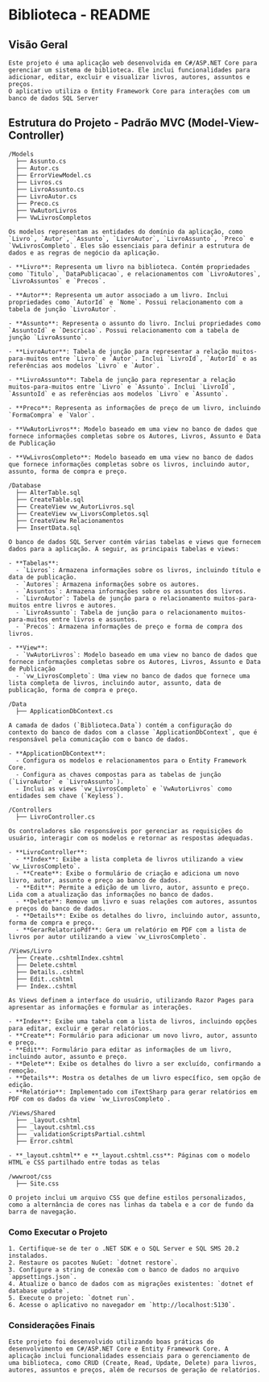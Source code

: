 # Biblioteca - README

## Visão Geral
	Este projeto é uma aplicação web desenvolvida em C#/ASP.NET Core para gerenciar um sistema de biblioteca. Ele inclui funcionalidades para adicionar, editar, excluir e visualizar livros, autores, assuntos e preços. 
	O aplicativo utiliza o Entity Framework Core para interações com um banco de dados SQL Server

## Estrutura do Projeto - Padrão MVC (Model-View-Controller)

	/Models
	  ├── Assunto.cs
	  ├── Autor.cs
	  ├── ErrorViewModel.cs
	  ├── Livros.cs
	  ├── LivroAssunto.cs
	  ├── LivroAutor.cs
	  ├── Preco.cs
	  ├── VwAutorLivros
	  ├── VwLivrosCompletos
	  
	Os modelos representam as entidades do domínio da aplicação, como `Livro`, `Autor`, `Assunto`, `LivroAutor`, `LivroAssunto`, `Preco` e `VwLivrosCompleto`. Eles são essenciais para definir a estrutura de dados e as regras de negócio da aplicação.

	- **Livro**: Representa um livro na biblioteca. Contém propriedades como `Titulo`, `DataPublicacao`, e relacionamentos com `LivroAutores`, `LivroAssuntos` e `Precos`.

	- **Autor**: Representa um autor associado a um livro. Inclui propriedades como `AutorId` e `Nome`. Possui relacionamento com a tabela de junção `LivroAutor`.

	- **Assunto**: Representa o assunto do livro. Inclui propriedades como `AssuntoId` e `Descricao`. Possui relacionamento com a tabela de junção `LivroAssunto`.

	- **LivroAutor**: Tabela de junção para representar a relação muitos-para-muitos entre `Livro` e `Autor`. Inclui `LivroId`, `AutorId` e as referências aos modelos `Livro` e `Autor`.

	- **LivroAssunto**: Tabela de junção para representar a relação muitos-para-muitos entre `Livro` e `Assunto`. Inclui `LivroId`, `AssuntoId` e as referências aos modelos `Livro` e `Assunto`.

	- **Preco**: Representa as informações de preço de um livro, incluindo `FormaCompra` e `Valor`.

	- **VwAutorLivros**: Modelo baseado em uma view no banco de dados que fornece informações completas sobre os Autores, Livros, Assunto e Data de Publicação

	- **VwLivrosCompleto**: Modelo baseado em uma view no banco de dados que fornece informações completas sobre os livros, incluindo autor, assunto, forma de compra e preço.

	/Database
	  ├── AlterTable.sql
	  ├── CreateTable.sql
	  ├── CreateView vw_AutorLivros.sql
	  ├── CreateView vw_LivorsCompletos.sql
	  ├── CreateView Relacionamentos
	  ├── InsertData.sql
	  
	O banco de dados SQL Server contém várias tabelas e views que fornecem dados para a aplicação. A seguir, as principais tabelas e views:

	- **Tabelas**:
	  - `Livros`: Armazena informações sobre os livros, incluindo título e data de publicação.
	  - `Autores`: Armazena informações sobre os autores.
	  - `Assuntos`: Armazena informações sobre os assuntos dos livros.
	  - `LivroAutor`: Tabela de junção para o relacionamento muitos-para-muitos entre livros e autores.
	  - `LivroAssunto`: Tabela de junção para o relacionamento muitos-para-muitos entre livros e assuntos.
	  - `Precos`: Armazena informações de preço e forma de compra dos livros.

	- **View**:
	  - `VwAutorLivros`: Modelo baseado em uma view no banco de dados que fornece informações completas sobre os Autores, Livros, Assunto e Data de Publicação
	  - `vw_LivrosCompleto`: Uma view no banco de dados que fornece uma lista completa de livros, incluindo autor, assunto, data de publicação, forma de compra e preço.

	/Data
	  ├── ApplicationDbContext.cs
	  
	A camada de dados (`Biblioteca.Data`) contém a configuração do contexto do banco de dados com a classe `ApplicationDbContext`, que é responsável pela comunicação com o banco de dados.

	- **ApplicationDbContext**: 
	  - Configura os modelos e relacionamentos para o Entity Framework Core.
	  - Configura as chaves compostas para as tabelas de junção (`LivroAutor` e `LivroAssunto`).
	  - Inclui as views `vw_LivrosCompleto` e `VwAutorLivros` como entidades sem chave (`Keyless`).

	/Controllers
	  ├── LivroController.cs
	  
	Os controladores são responsáveis por gerenciar as requisições do usuário, interagir com os modelos e retornar as respostas adequadas.

	- **LivroController**: 
	  - **Index**: Exibe a lista completa de livros utilizando a view `vw_LivrosCompleto`.
	  - **Create**: Exibe o formulário de criação e adiciona um novo livro, autor, assunto e preço ao banco de dados.
	  - **Edit**: Permite a edição de um livro, autor, assunto e preço. Lida com a atualização das informações no banco de dados.
	  - **Delete**: Remove um livro e suas relações com autores, assuntos e preços do banco de dados.
	  - **Details**: Exibe os detalhes do livro, incluindo autor, assunto, forma de compra e preço.
	  - **GerarRelatorioPdf**: Gera um relatório em PDF com a lista de livros por autor utilizando a view `vw_LivrosCompleto`.

	/Views/Livro
	  ├── Create..cshtmlIndex.cshtml
	  ├── Delete.cshtml
	  ├── Details..cshtml
	  ├── Edit..cshtml
	  ├── Index..cshtml
	  
	As Views definem a interface do usuário, utilizando Razor Pages para apresentar as informações e formular as interações.

	- **Index**: Exibe uma tabela com a lista de livros, incluindo opções para editar, excluir e gerar relatórios.
	- **Create**: Formulário para adicionar um novo livro, autor, assunto e preço.
	- **Edit**: Formulário para editar as informações de um livro, incluindo autor, assunto e preço.
	- **Delete**: Exibe os detalhes do livro a ser excluído, confirmando a remoção.
	- **Details**: Mostra os detalhes de um livro específico, sem opção de edição.
	- **Relatório**: Implementado com iTextSharp para gerar relatórios em PDF com os dados da view `vw_LivrosCompleto`.

	/Views/Shared
	  ├── _layout.cshtml
	  ├── _layout.cshtml.css
	  ├── _validationScriptsPartial.cshtml
	  ├── Error.cshtml

	- **_layout.cshtml** e **_layout.cshtml.css**: Páginas com o modelo HTML e CSS partilhado entre todas as telas

	/wwwroot/css
	  ├── Site.css
	  
	O projeto inclui um arquivo CSS que define estilos personalizados, como a alternância de cores nas linhas da tabela e a cor de fundo da barra de navegação.

### Como Executar o Projeto
	1. Certifique-se de ter o .NET SDK e o SQL Server e SQL SMS 20.2 instalados.
	2. Restaure os pacotes NuGet: `dotnet restore`.
	3. Configure a string de conexão com o banco de dados no arquivo `appsettings.json`.
	4. Atualize o banco de dados com as migrações existentes: `dotnet ef database update`.
	5. Execute o projeto: `dotnet run`.
	6. Acesse o aplicativo no navegador em `http://localhost:5130`.

### Considerações Finais
	Este projeto foi desenvolvido utilizando boas práticas do desenvolvimento em C#/ASP.NET Core e Entity Framework Core. A aplicação inclui funcionalidades essenciais para o gerenciamento de uma biblioteca, como CRUD (Create, Read, Update, Delete) para livros, autores, assuntos e preços, além de recursos de geração de relatórios.

